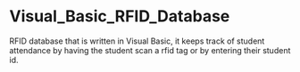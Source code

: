 # Visual_Basic_RFID_Database
RFID database that is written in Visual Basic, it keeps track of student attendance by having the student scan a rfid tag or by entering their student id.
